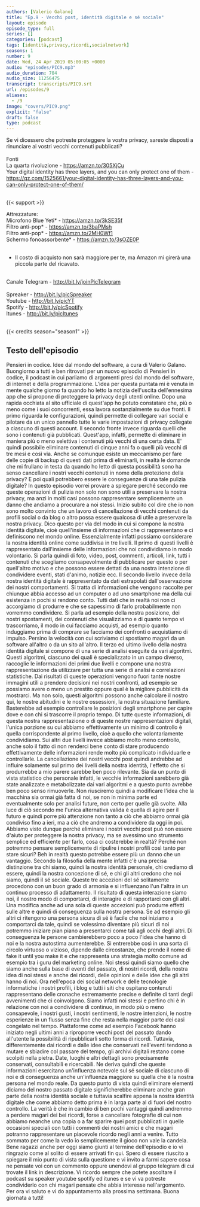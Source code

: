 ```yaml
---
authors: [Valerio Galano]
title: "Ep.9 - Vecchi post, identità digitale e sé sociale"
layout: episode
episode_type: full
series: []
categories: [podcast]
tags: [identità,privacy,ricordi,socialnetwork]
seasons: 1
number: 9
date: Wed, 24 Apr 2019 05:00:05 +0000
audio: "episodes/PIC9.mp3"
audio_duration: 704
audio_size: 11256475
transcript: transcripts/PIC9.srt
url: /episodes/9
aliases: 
  - /9
image: "covers/PIC9.png"
explicit: "false"
draft: false
type: podcast
---
```

Se vi dicessero che potreste proteggere la vostra privacy, sareste disposti a rinunciare ai vostri vecchi contenuti pubblicati?<br />
<br />
Fonti<br />
La quarta rivoluzione - <a href="https://amzn.to/305XjCu" rel="noopener">https://amzn.to/305XjCu</a> <br />
Your digital identity has three layers, and you can only protect one of them - <a href="https://qz.com/1525661/your-digital-identity-has-three-layers-and-you-can-only-protect-one-of-them/" rel="noopener">https://qz.com/1525661/your-digital-identity-has-three-layers-and-you-can-only-protect-one-of-them/</a> <br />
<br />


{{< support >}}

Attrezzature:<br />
Microfono Blue Yeti* - <a href="https://amzn.to/3kSE35f" rel="noopener">https://amzn.to/3kSE35f</a>  <br />
Filtro anti-pop* - <a href="https://amzn.to/3baPMsh" rel="noopener">https://amzn.to/3baPMsh</a>  <br />
Filtro anti-pop* - <a href="https://amzn.to/2MH0Wf1" rel="noopener">https://amzn.to/2MH0Wf1</a>  <br />
Schermo fonoassorbente* - <a href="https://amzn.to/3sOZE0P" rel="noopener">https://amzn.to/3sOZE0P</a>  <br />
<br />
* Il costo di acquisto non sarà maggiore per te, ma Amazon mi girerà una piccola parte del ricavato. <br />
<br />
Canale Telegram - <a href="http://bit.ly/joinPicTelegram" rel="noopener">http://bit.ly/joinPicTelegram</a> <br />
<br />
Spreaker - <a href="http://bit.ly/picSpreaker" rel="noopener">http://bit.ly/picSpreaker</a> <br />
Youtube - <a href="http://bit.ly/picYT" rel="noopener">http://bit.ly/picYT</a> <br />
Spotify - <a href="http://bit.ly/picSpotify" rel="noopener">http://bit.ly/picSpotify</a> <br />
Itunes - <a href="http://bit.ly/picItunes" rel="noopener">http://bit.ly/picItunes</a> <br />
<br />


{{< credits season="season1" >}}

<!-- more -->

## Testo dell'episodio

Pensieri in codice. Idee dal mondo del software, a cura di Valerio Galano.
Buongiorno a tutti e ben ritrovati per un nuovo episodio di Pensieri in codice, il podcast in
cui parliamo di argomenti presi dal mondo del software, di internet e della programmazione.
L'idea per questa puntata mi è venuta in mente qualche giorno fa quando ho letto la notizia
dell'uscita dell'ennesima app che si propone di proteggere la privacy degli utenti online.
Dopo una rapida occhiata al sito ufficiale di quest'app ho potuto constatare che, più o meno
come i suoi concorrenti, essa lavora sostanzialmente su due fronti. Il primo riguarda le configurazioni,
quindi permette di collegare vari social e pilotare da un unico pannello tutte le varie
impostazioni di privacy collegate a ciascuno di questi account. Il secondo fronte invece riguarda
quelli che sono i contenuti già pubblicati. Quest'app, infatti, permette di eliminare in
maniera più o meno selettiva i contenuti più vecchi di una certa data. E' quindi possibile
eliminare contenuti di cinque anni fa o quelli più vecchi di tre mesi e così via. Anche se
comunque esiste un meccanismo per fare delle copie di backup di questi dati prima di eliminarli,
in realtà le domande che mi frullano in testa da quando ho letto di questa possibilità sono
ha senso cancellare i nostri vecchi contenuti in nome della protezione della privacy? E poi
quali potrebbero essere le conseguenze di una tale pulizia digitale? In questo episodio vorrei
provare a spiegare perché secondo me queste operazioni di pulizia non solo non sono utili
a preservare la nostra privacy, ma anzi in molti casi possono rappresentare semplicemente un danno
che andiamo a procurare a noi stessi. Inizio subito col dire che io non sono molto convinto
che un lavoro di cancellazione di vecchi contenuti da profili social o da blog o altro possa essere
qualcosa di utile a preservare la nostra privacy. Dico questo per via del modo in cui si compone
la nostra identità digitale, cioè quell'insieme di informazioni che ci rappresentano e ci definiscono
nel mondo online. Essenzialmente infatti possiamo considerare la nostra identità online come suddivisa
in tre livelli. Il primo di questi livelli è rappresentato dall'insieme delle informazioni
che noi condividiamo in modo volontario. Si parla quindi di foto, video, post, commenti, articoli,
link, tutti i contenuti che scegliamo consapevolmente di pubblicare per questo o per
quell'altro motivo e che possono essere dettati da una nostra intenzione di condividere eventi,
stati d'animo, notizie ecc. Il secondo livello invece della nostra identità digitale è rappresentato
da dati estrapolati dall'osservazione dei nostri comportamenti. Si tratta di informazioni che
vengono raccolte per chiunque abbia accesso ad un computer o ad uno smartphone ma della cui
esistenza in pochi si rendono conto. Tutti dati che in realtà noi non ci accorgiamo di produrre e che
se sapessimo di farlo probabilmente non vorremmo condividere. Si parla ad esempio della nostra
posizione, dei nostri spostamenti, dei contenuti che visualizziamo e di quanto tempo vi trascorriamo,
il modo in cui facciamo acquisti, ad esempio quanto induggiamo prima di comprare se facciamo
dei confronti o acquistiamo di impulso. Persino la velocità con cui scriviamo ci spostiamo magari
da un software all'altro o da un sito all'altro. Il terzo ed ultimo livello della nostra identità
digitale si compone di una serie di analisi eseguite da vari algoritmi. Questi algoritmi,
ciascuno dei quali è specializzato in un campo diverso, raccoglie le informazioni dei primi due
livelli e compone una nostra rappresentazione da utilizzare per tutta una serie di analisi e
correlazioni statistiche. Dai risultati di queste operazioni vengono fuori tante nostre immagini
utili a prendere decisioni nei nostri confronti, ad esempio se possiamo avere o meno un prestito
oppure qual è la migliore pubblicità da mostrarci. Ma non solo, questi algoritmi possono anche
calcolare il nostro qui, le nostre abitudini e le nostre ossessioni, la nostra situazione
familiare. Basterebbe ad esempio controllare le posizioni degli smartphone per capire dove e con
chi si trascorre il proprio tempo. Di tutte queste informazioni, di questa nostra rappresentazione
o di queste nostre rappresentazioni digitali, l'unica porzione su cui abbiamo effettivamente
un minimo di controllo è quella corrispondente al primo livello, cioè a quello che volontariamente
condividiamo. Sui altri due livelli invece abbiamo molto meno controllo, anche solo il
fatto di non renderci bene conto di stare producendo effettivamente delle informazioni
rende molto più complicato individuarle e controllarle. La cancellazione dei nostri
vecchi post quindi andrebbe ad influire solamente sul primo dei livelli della nostra identità,
l'effetto che si produrrebbe a mio parere sarebbe ben poco rilevante. Sia da un punto di vista
statistico che personale infatti, le vecchie informazioni sarebbero già state analizzate e
metabolizzate dai vari algoritmi e a questo punto avrebbe ben poco senso rimuoverle. Non
riusciremo quindi a modificare l'idea che la macchina sia ormai già fatta di noi, se non
in minima parte ed eventualmente solo per analisi future, non certo per quelle già svolte. Alla
luce di ciò secondo me l'unica alternativa valida è quella di agire per il futuro e quindi porre
più attenzione non tanto a ciò che abbiamo ormai già condiviso fino a ieri, ma a ciò che andremo
a condividere da oggi in poi. Abbiamo visto dunque perché eliminare i nostri vecchi post può non
essere d'aiuto per proteggere la nostra privacy, ma se avessimo uno strumento semplice ed efficiente
per farlo, cosa ci costerebbe in realtà? Perché non potremmo pensare semplicemente di ripulire
i nostri profili così tanto per stare sicuri? Beh in realtà questo potrebbe essere più un danno
che un vantaggio. Secondo la filosofia della mente infatti c'è una precisa distinzione tra chi siamo,
quindi la nostra identità personale, chi crediamo di essere, quindi la nostra concezione di sé,
e chi gli altri credono che noi siamo, quindi il sé sociale. Queste tre accezioni del sé
solitamente procedono con un buon grado di armonia e si influenzano l'un l'altra in un
continuo processo di adattamento. Il risultato di questa interazione siamo noi, il nostro modo
di comportarci, di interagire e di rapportarci con gli altri. Una modifica anche ad una sola di queste
accezioni può produrre effetti sulle altre e quindi di conseguenza sulla nostra persona. Se ad
esempio gli altri ci ritengono una persona sicura di sé è facile che noi iniziamo a comportarci da
tale, quindi se volessimo diventare più sicuri di noi potremmo iniziare pian piano a presentarci
come tali agli occhi degli altri. Di conseguenza le persone cambierebbero poco a poco l'idea che
hanno di noi e la nostra autostima aumenterebbe. Si entrerebbe così in una sorta di circolo virtuoso
o vizioso, dipende dalle circostanze, che prende il nome di fake it until you make it e che
rappresenta una strategia molto comune ad esempio tra i guru del marketing online. Noi stessi quindi
siamo quello che siamo anche sulla base di eventi del passato, di nostri ricordi, della nostra idea
di noi stessi e anche dei ricordi, delle opinioni e delle idee che gli altri hanno di noi. Ora
nell'epoca dei social network e delle tecnologie informatiche i nostri profili, i blog e tutti i
siti che ospitano contenuti rappresentano delle cronache estremamente precise e definite di tanti
degli avvenimenti che ci coinvolgono. Siamo infatti noi stessi e perfino chi è in relazione con noi a
condividere di continuo, in modo più o meno consapevole, i nostri gusti, i nostri sentimenti,
le nostre intenzioni, le nostre esperienze in un flusso senza fine che resta nella maggior parte
dei casi congelato nel tempo. Piattaforme come ad esempio Facebook hanno iniziato negli ultimi
anni a riproporre vecchi post del passato dando all'utente la possibilità di ripubblicarli sotto
forma di ricordi. Tuttavia, differentemente dai ricordi e dalle idee che conservati nell'eventi
tendono a mutare e sbiadire col passare del tempo, gli archivi digitali restano come scolpiti nella
pietra. Date, luoghi e altri dettagli sono precisamente conservati, consultabili e
ricercabili. Ne deriva quindi che queste informazioni esercitano un'influenza notevole
sul sé sociale di ciascuno di noi e di conseguenza anche un'influenza maggiore su quella che è la
nostra persona nel mondo reale. Da questo punto di vista quindi eliminare elementi diciamo del
nostro passato digitale significherebbe eliminare anche gran parte della nostra identità sociale e
tuttavia scalfire appena la nostra identità digitale che come abbiamo detto prima è in larga
parte al di fuori del nostro controllo. La verità è che in cambio di ben pochi vantaggi quindi
andremmo a perdere magari dei bei ricordi, forse a cancellare fotografie di cui non abbiamo
neanche una copia o a far sparire quei post pubblicati in quelle occasioni speciali con
tutti i commenti dei nostri amici e che magari potranno rappresentare un piacevole ricordo
negli anni a venire. Tutto sommato per come la vedo io semplicemente il gioco non vale la candela.
Bene ragazzi anche per oggi siamo giunti al termine dell'episodio e io vi ringrazio come
al solito di essere arrivati fin qui. Spero di essere riuscito a spiegare il mio punto di vista
sulla questione e vi invito a farmi sapere cosa ne pensate voi con un commento oppure unendovi
al gruppo telegram di cui trovate il link in descrizione. Vi ricordo sempre che potete
ascoltare il podcast su speaker youtube spotify ed itunes e se vi va potreste condividerlo con
chi magari pensate che abbia interesse nell'argomento. Per ora vi saluto e vi
do appuntamento alla prossima settimana. Buona giornata a tutti!

